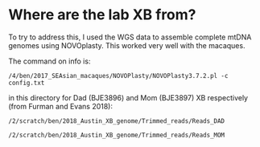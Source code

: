 # Where are the lab XB from?

To try to address this, I used the WGS data to assemble complete mtDNA genomes using NOVOplasty.  This worked very well with the macaques.

The command on info is:
```
/4/ben/2017_SEAsian_macaques/NOVOPlasty/NOVOPlasty3.7.2.pl -c config.txt
```
in this directory for Dad (BJE3896) and Mom (BJE3897) XB respectively (from Furman and Evans 2018):
```
/2/scratch/ben/2018_Austin_XB_genome/Trimmed_reads/Reads_DAD
```
```
/2/scratch/ben/2018_Austin_XB_genome/Trimmed_reads/Reads_MOM
```
